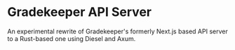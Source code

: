 # Gradekeeper API Server 
An experimental rewrite of Gradekeeper's formerly Next.js based API server to a Rust-based one using Diesel and Axum.
